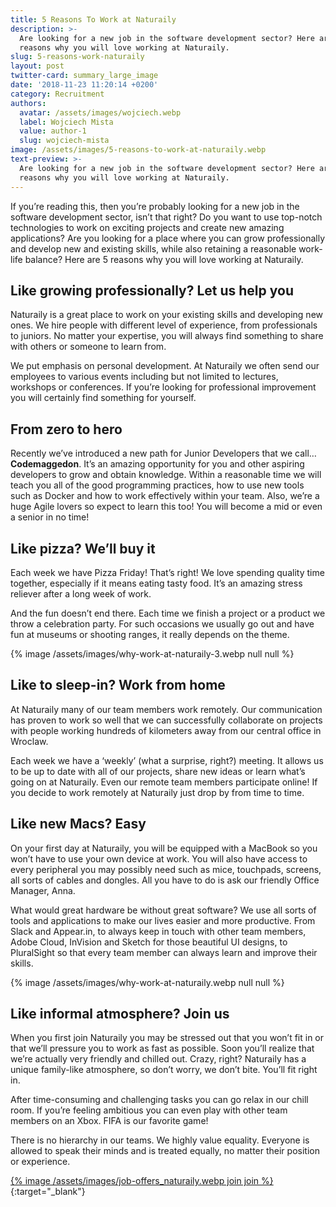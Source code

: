 ```yaml
---
title: 5 Reasons To Work at Naturaily
description: >-
  Are looking for a new job in the software development sector? Here are 5
  reasons why you will love working at Naturaily.
slug: 5-reasons-work-naturaily
layout: post
twitter-card: summary_large_image
date: '2018-11-23 11:20:14 +0200'
category: Recruitment
authors:
  avatar: /assets/images/wojciech.webp
  label: Wojciech Mista
  value: author-1
  slug: wojciech-mista
image: /assets/images/5-reasons-to-work-at-naturaily.webp
text-preview: >-
  Are looking for a new job in the software development sector? Here are 5
  reasons why you will love working at Naturaily.
---
```

If you’re reading this, then you’re probably looking for a new job in the software development sector, isn’t that right? Do you want to use top-notch technologies to work on exciting projects and create new amazing applications? Are you looking for a place where you can grow professionally and develop new and existing skills, while also retaining a reasonable work-life balance? Here are 5 reasons why you will love working at Naturaily.

## Like growing professionally? Let us help you

Naturaily is a great place to work on your existing skills and developing new ones. We hire people with different level of experience, from professionals to juniors. No matter your expertise, you will always find something to share with others or someone to learn from.

We put emphasis on personal development. At Naturaily we often send our employees to various events including but not limited to lectures, workshops or conferences. If you’re looking for professional improvement you will certainly find something for yourself.

## From zero to hero

Recently we’ve introduced a new path for Junior Developers that we call… **Codemaggedon**. It’s an amazing opportunity for you and other aspiring developers to grow and obtain knowledge. Within a reasonable time we will teach you all of the good programming practices, how to use new tools such as Docker and how to work effectively within your team. Also, we’re a huge Agile lovers so expect to learn this too! You will become a mid or even a senior in no time!

## Like pizza? We’ll buy it

Each week we have Pizza Friday! That’s right! We love spending quality time together, especially if it means eating tasty food. It’s an amazing stress reliever after a long week of work.

And the fun doesn’t end there. Each time we finish a project or a product we throw a celebration party. For such occasions we usually go out and have fun at museums or shooting ranges, it really depends on the theme.

{% image /assets/images/why-work-at-naturaily-3.webp null null %}

## Like to sleep-in? Work from home

At Naturaily many of our team members work remotely. Our communication has proven to work so well that we can successfully collaborate on projects with people working hundreds of kilometers away from our central office in Wroclaw.

Each week we have a ‘weekly’ (what a surprise, right?) meeting. It allows us to be up to date with all of our projects, share new ideas or learn what’s going on at Naturaily. Even our remote team members participate online! If you decide to work remotely at Naturaily just drop by from time to time.

## Like new Macs? Easy

On your first day at Naturaily, you will be equipped with a MacBook so you won’t have to use your own device at work. You will also have access to every peripheral you may possibly need such as mice, touchpads, screens, all sorts of cables and dongles. All you have to do is ask our friendly Office Manager, Anna.

What would great hardware be without great software? We use all sorts of tools and applications to make our lives easier and more productive. From Slack and Appear.in, to always keep in touch with other team members, Adobe Cloud, InVision and Sketch for those beautiful UI designs, to PluralSight so that every team member can always learn and improve their skills.

{% image /assets/images/why-work-at-naturaily.webp null null %}

## Like informal atmosphere? Join us

When you first join Naturaily you may be stressed out that you won’t fit in or that we’ll pressure you to work as fast as possible. Soon you’ll realize that we’re actually very friendly and chilled out. Crazy, right? Naturaily has a unique family-like atmosphere, so don’t worry, we don’t bite. You’ll fit right in.

After time-consuming and challenging tasks you can go relax in our chill room. If you’re feeling ambitious you can even play with other team members on an Xbox. FIFA is our favorite game!

There is no hierarchy in our teams. We highly value equality. Everyone is allowed to speak their minds and is treated equally, no matter their position or experience.

[{% image /assets/images/job-offers_naturaily.webp join join %}](https://naturaily.com/careers){:target="_blank"}
